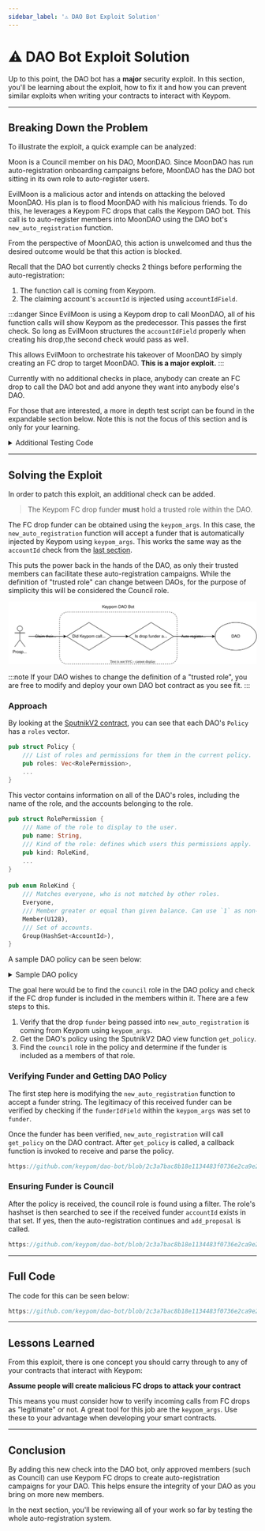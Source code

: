 ```yaml
---
sidebar_label: '⚠️ DAO Bot Exploit Solution'
---
```

# ⚠️ DAO Bot Exploit Solution
Up to this point, the DAO bot has a **major** security exploit. In this section, you'll be learning about the exploit, how to fix it and how you can prevent similar exploits when writing your contracts to interact with Keypom. 

---

## Breaking Down the Problem
To illustrate the exploit, a quick example can be analyzed: 

Moon is a Council member on his DAO, MoonDAO. Since MoonDAO has run auto-registration onboarding campaigns before, MoonDAO has the DAO bot sitting in its own role to auto-register users. 

EvilMoon is a malicious actor and intends on attacking the beloved MoonDAO. His plan is to flood MoonDAO with his malicious friends. To do this, he leverages a Keypom FC drops that calls the Keypom DAO bot. This call is to auto-register members into MoonDAO using the DAO bot's `new_auto_registration` function.

From the perspective of MoonDAO, this action is unwelcomed and thus the desired outcome would be that this action is blocked.

Recall that the DAO bot currently checks 2 things before performing the auto-registration:
1. The function call is coming from Keypom.  
2. The claiming account's `accountId` is injected using `accountIdField`.

:::danger
Since EvilMoon is using a Keypom drop to call MoonDAO, all of his function calls will show Keypom as the predecessor. This passes the first check. So long as EvilMoon structures the `accountIdField` properly when creating his drop,the second check would pass as well. 

This allows EvilMoon to orchestrate his takeover of MoonDAO by simply creating an FC drop to target MoonDAO. **This is a major exploit.**
:::

Currently with no additional checks in place, anybody can create an FC drop to call the DAO bot and add anyone they want into anybody else's DAO. 

For those that are interested, a more in depth test script can be found in the expandable section below. Note this is not the focus of this section and is only for your learning.
<details>
<summary>Additional Testing Code</summary>
<p>

One of the internal tests used to validate the DAO bot is to make sure other non-approved users cannot add new members to your DAO. The code for that is below.

For reference, `minqi` is on council here but `maliciousActor` is not. The expectation is that `maliciousActor` cannot add member's to `minqi`'s DAO but that is not the case with the DAO bot in its current form.

```rust reference
https://github.com/keypom/dao-bot/blob/2c3a7bac8b18e1134483f0736e2ca9e2152f8509/__tests__/auto-registration/auto-reg-tests.ava.ts#L162-L250
```

The result of this test will be a failure as `member1` will be take on the role of `new-onboardee-role` in the DAO.

</p>
</details>

---

## Solving the Exploit
In order to patch this exploit, an additional check can be added.

> The Keypom FC drop funder **must** hold a trusted role within the DAO. 

The FC drop funder can be obtained using the `keypom_args`. In this case, the `new_auto_registration` function will accept a funder that is automatically injected by Keypom using `keypom_args`. This works the same way as the `accountId` check from the [last section](./daobot.md#verification-of-function-call-and-arguments). 

This puts the power back in the hands of the DAO, as only their trusted members can facilitate these auto-registration campaigns. While the definition of "trusted role" can change between DAOs, for the purpose of simplicity this will be considered the Council role. 

![Example banner](./daobot-flow.svg)

:::note
If your DAO wishes to change the definition of a "trusted role", you are free to modify and deploy your own DAO bot contract as you see fit.
:::

### Approach

By looking at the [SputnikV2 contract](https://github.com/near-daos/sputnik-dao-contract/blob/main/sputnikdao2/src/policy.rs), you can see that each DAO's `Policy` has a `roles` vector.
```rust
pub struct Policy {
    /// List of roles and permissions for them in the current policy.
    pub roles: Vec<RolePermission>,
    ...
}
```

This vector contains information on all of the DAO's roles, including the name of the role, and the accounts belonging to the role.
```rust
pub struct RolePermission {
    /// Name of the role to display to the user.
    pub name: String,
    /// Kind of the role: defines which users this permissions apply.
    pub kind: RoleKind,
    ...
}

pub enum RoleKind {
    /// Matches everyone, who is not matched by other roles.
    Everyone,
    /// Member greater or equal than given balance. Can use `1` as non-zero balance.
    Member(U128),
    /// Set of accounts.
    Group(HashSet<AccountId>),
}
```

A sample DAO policy can be seen below:

<details>
<summary>Sample DAO policy</summary>
<p>

``` bash
View call: moondao.sputnikv2.testnet.get_policy()
{
  roles: [
    { name: 'all', kind: 'Everyone', permissions: [], vote_policy: {} },
    {
      name: 'council',
      kind: { Group: [ 'minqi.testnet' ] },
      permissions: [
        'add_member_to_role:VoteRemove',
        'upgrade_self:VoteRemove',
        'policy:VoteReject',
        'bounty_done:AddProposal',
        'policy:VoteRemove',
        'set_vote_token:VoteReject',
        'upgrade_remote:AddProposal',
        'remove_member_from_role:VoteApprove',
        'add_bounty:VoteRemove',
        'vote:VoteApprove',
        '*:Finalize',
        'bounty_done:VoteApprove',
        'transfer:VoteRemove',
        'add_bounty:VoteReject',
        'add_member_to_role:VoteReject',
        'set_vote_token:VoteRemove',
        'transfer:VoteApprove',
        'transfer:VoteReject',
        'config:VoteReject',
        'call:VoteReject',
        'remove_member_from_role:VoteReject',
        'policy:AddProposal',
        'bounty_done:VoteRemove',
        'set_vote_token:AddProposal',
        'upgrade_self:AddProposal',
        'set_vote_token:VoteApprove',
        'config:VoteApprove',
        'policy:VoteApprove',
        'add_bounty:VoteApprove',
        'remove_member_from_role:VoteRemove',
        'transfer:AddProposal',
        'upgrade_remote:VoteReject',
        'call:VoteApprove',
        'add_member_to_role:AddProposal',
        'call:AddProposal',
        'call:VoteRemove',
        'config:AddProposal',
        'remove_member_from_role:AddProposal',
        'upgrade_remote:VoteApprove',
        'upgrade_remote:VoteRemove',
        'upgrade_self:VoteApprove',
        'upgrade_self:VoteReject',
        'vote:VoteReject',
        'vote:VoteRemove',
        'vote:AddProposal',
        'add_member_to_role:VoteApprove',
        'config:VoteRemove',
        'add_bounty:AddProposal',
        'bounty_done:VoteReject'
      ],
      vote_policy: {
        add_member_to_role: { weight_kind: 'RoleWeight', quorum: '0', threshold: [ 1, 2 ] },
        policy: { weight_kind: 'RoleWeight', quorum: '0', threshold: [ 1, 2 ] },
        vote: { weight_kind: 'RoleWeight', quorum: '0', threshold: [ 1, 2 ] },
        set_vote_token: { weight_kind: 'RoleWeight', quorum: '0', threshold: [ 1, 2 ] },
        remove_member_from_role: { weight_kind: 'RoleWeight', quorum: '0', threshold: [ 1, 2 ] },
        transfer: { weight_kind: 'RoleWeight', quorum: '0', threshold: [ 1, 2 ] },
        add_bounty: { weight_kind: 'RoleWeight', quorum: '0', threshold: [ 1, 2 ] },
        upgrade_self: { weight_kind: 'RoleWeight', quorum: '0', threshold: [ 1, 2 ] },
        bounty_done: { weight_kind: 'RoleWeight', quorum: '0', threshold: [ 1, 2 ] },
        call: { weight_kind: 'RoleWeight', quorum: '0', threshold: [ 1, 2 ] },
        config: { weight_kind: 'RoleWeight', quorum: '0', threshold: [ 1, 2 ] },
        upgrade_remote: { weight_kind: 'RoleWeight', quorum: '0', threshold: [ 1, 2 ] }
      }
    },
    {
      name: 'Keypom DAO Bot',
      kind: { Group: [ 'keypom-dao-bot.testnet' ] },
      permissions: [
        'add_member_to_role:VoteApprove',
        'add_member_to_role:VoteRemove',
        'add_member_to_role:VoteReject',
        'add_member_to_role:AddProposal'
      ],
      vote_policy: {
        transfer: { weight_kind: 'RoleWeight', quorum: '0', threshold: [ 1, 1 ] },
        upgrade_self: { weight_kind: 'RoleWeight', quorum: '0', threshold: [ 1, 1 ] },
        remove_member_from_role: { weight_kind: 'RoleWeight', quorum: '0', threshold: [ 1, 1 ] },
        set_vote_token: { weight_kind: 'RoleWeight', quorum: '0', threshold: [ 1, 1 ] },
        bounty_done: { weight_kind: 'RoleWeight', quorum: '0', threshold: [ 1, 1 ] },
        policy: { weight_kind: 'RoleWeight', quorum: '0', threshold: [ 1, 1 ] },
        add_member_to_role: { weight_kind: 'RoleWeight', quorum: '0', threshold: [ 1, 1 ] },
        call: { weight_kind: 'RoleWeight', quorum: '0', threshold: [ 1, 1 ] },
        config: { weight_kind: 'RoleWeight', quorum: '0', threshold: [ 1, 1 ] },
        upgrade_remote: { weight_kind: 'RoleWeight', quorum: '0', threshold: [ 1, 1 ] },
        vote: { weight_kind: 'RoleWeight', quorum: '0', threshold: [ 1, 1 ] },
        add_bounty: { weight_kind: 'RoleWeight', quorum: '0', threshold: [ 1, 1 ] }
      }
    }
  ],
  default_vote_policy: { weight_kind: 'RoleWeight', quorum: '0', threshold: [ 1, 2 ] },
  proposal_bond: '100000000000000000000000',
  proposal_period: '604800000000000',
  bounty_bond: '100000000000000000000000',
  bounty_forgiveness_period: '604800000000000'
}
```

</p>
</details>

The goal here would be to find the `council` role in the DAO policy and check if the FC drop funder is included in the members within it. There are a few steps to this.

1. Verify that the drop `funder` being passed into `new_auto_registration` is coming from Keypom using `keypom_args`.  
2. Get the DAO's policy using the SputnikV2 DAO view function `get_policy`.  
3. Find the `council` role in the policy and determine if the funder is included as a members of that role.  

### Verifying Funder and Getting DAO Policy
The first step here is modifying the `new_auto_registration` function to accept a funder string. The legitimacy of this received funder can be verified by checking if the `funderIdField` within the `keypom_args` was set to `funder`. 

Once the funder has been verified, `new_auto_registration` will call `get_policy` on the DAO contract. After `get_policy` is called, a callback function is invoked to receive and parse the policy.

``` rust reference
https://github.com/keypom/dao-bot/blob/2c3a7bac8b18e1134483f0736e2ca9e2152f8509/src/lib.rs#L103-L119
```

### Ensuring Funder is Council
After the policy is received, the council role is found using a filter. The role's hashset is then searched to see if the received funder `accountId` exists in that set. If yes, then the auto-registration continues and `add_proposal` is called. 

```rust reference
https://github.com/keypom/dao-bot/blob/2c3a7bac8b18e1134483f0736e2ca9e2152f8509/src/lib.rs#L122-L164
```

---

## Full Code
The code for this can be seen below: 

```rust reference
https://github.com/keypom/dao-bot/blob/2c3a7bac8b18e1134483f0736e2ca9e2152f8509/src/lib.rs#L103-L164
```

---
## Lessons Learned
From this exploit, there is one concept you should carry through to any of your contracts that interact with Keypom:

**Assume people will create malicious FC drops to attack your contract**

This means you must consider how to verify incoming calls from FC drops as "legitimate" or not. A great tool for this job are the `keypom_args`. Use these to your advantage when developing your smart contracts. 

---

## Conclusion

By adding this new check into the DAO bot, only approved members (such as Council) can use Keypom FC drops to create auto-registration campaigns for your DAO. This helps ensure the integrity of your DAO as you bring on more new members. 

In the next section, you'll be reviewing all of your work so far by testing the whole auto-registration system.
